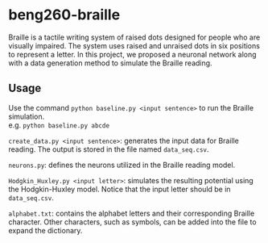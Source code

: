 # beng260-braille
Braille is a tactile writing system of raised dots designed for people who are visually impaired. The system uses raised and unraised dots in six positions to represent a letter. In this project, we proposed a neuronal network along with a data generation method to simulate the Braille reading.

## Usage
Use the command ```python baseline.py <input sentence>``` to run the Braille simulation. <br/>
e.g. ```python baseline.py abcde```

```create_data.py <input sentence>```: generates the input data for Braille reading. The output is stored in the file named `data_seq.csv`.<br/>

```neurons.py```: defines the neurons utilized in the Braille reading model.<br/>

```Hodgkin_Huxley.py <input letter>```: simulates the resulting potential using the Hodgkin-Huxley model. Notice that the input letter should be in ```data_seq.csv```.<br/>

```alphabet.txt```: contains the alphabet letters and their corresponding Braille character. Other characters, such as symbols, can be added into the file to expand the dictionary.
